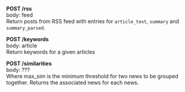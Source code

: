 **POST /rss** <br>
body: feed <br>
Return posts from RSS feed with entries for `article_text`, `summary` and `summary_parsed`.
    
**POST /keywords** <br>
body: article <br>
Return keywords for a given articles

**POST /similarities** <br>
body: ??? <br>
Where max_sim is the minimum threshold for two news to be grouped together. 
Returns the associated news for each news. 
